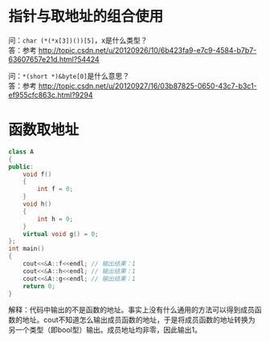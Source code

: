 # 指针与取地址的组合使用

问：`char (*(*x[3])())[5]`，x是什么类型？  
答：参考 http://topic.csdn.net/u/20120926/10/6b423fa9-e7c9-4584-b7b7-63607657e21d.html?54424

问：`*(short *)&byte[0]`是什么意思？  
答：参考 http://topic.csdn.net/u/20120927/16/03b87825-0650-43c7-b3c1-ef955cfc863c.html?9294

# 函数取地址

```c++
class A  
{
public:
	void f()
	{
		int f = 0;
	}
	void h()
	{
		int h = 0;
	}
	virtual void g() = 0;
};
int main()
{
	cout<<&A::f<<endl; // 输出结果：1
	cout<<&A::h<<endl; // 输出结果：1
	cout<<&A::g<<endl; // 输出结果：1
	return 0;
}
```

解释：代码中输出的不是函数的地址。事实上没有什么通用的方法可以得到成员函数的地址。cout不知道怎么输出成员函数的地址，于是将成员函数的地址转换为另一个类型（即bool型）输出。成员地址均非零，因此输出1。
